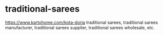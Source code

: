 # traditional-sarees
https://www.kartohome.com/kota-doria traditional sarees, traditional sarees manufacturer, traditional sarees supplier, traditional sarees wholesale, etc.
